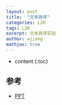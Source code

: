 ```yaml
---
layout: post
title:  "文本排序"
categories: L2R
tags: L2R
excerpt: 文本排序实验
author: wjiang
mathjax: true
---
```


* content
{:toc}



## 参考

* [PPT](/src/2020-9-3-text-ranker/TextRanker.pptx)

